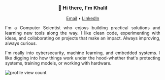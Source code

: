 <div align="center">
  <h3>👋 Hi there, I'm Khalil</h3>
  
  <p>
    <a href="mailto:kek.barid.01@gmail.com">Email</a> •
    <a href="https://www.linkedin.com/in/khalil002/">LinkedIn</a>
  </p>
</div>

<div align="justify">
  <p>
    I'm a Computer Scientist who enjoys building practical solutions and learning new tools along the way. I like clean code, experimenting with ideas, and collaborating on projects that make an impact. Always improving, always curious. 
  </p>

  <p> 
    I'm really into cybersecurity, machine learning, and embedded systems. I like digging into how things work under the hood-whether that's protecting systems, training models, or working with hardware.
  </p>
  
  ![profile view count](https://komarev.com/ghpvc/?username=khalil002)
</div>
